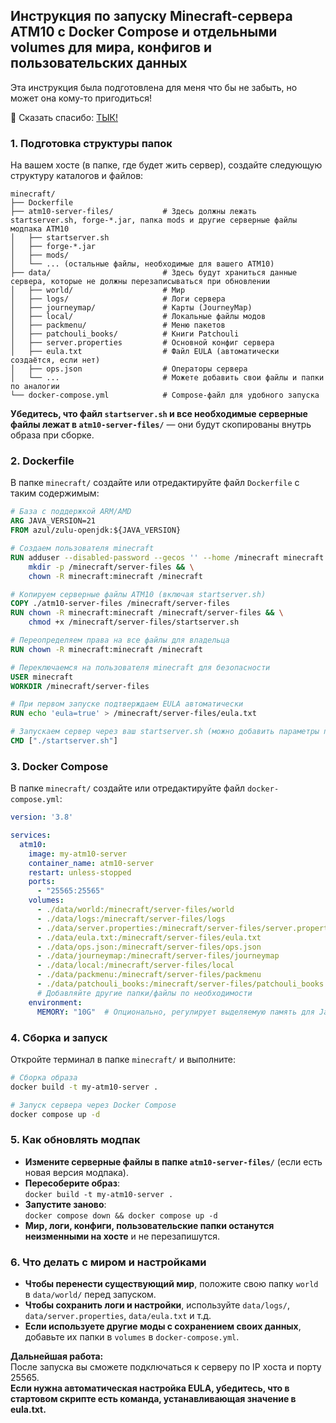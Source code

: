 ## Инструкция по запуску Minecraft-сервера ATM10 с Docker Compose и отдельными volumes для мира, конфигов и пользовательских данных

Эта инструкция была подготовлена для меня что бы не забыть, но может она кому-то пригодиться!

💝 Сказать спасибо: [ТЫК!](https://pay.cloudtips.ru/p/54d2c495)

### 1. Подготовка структуры папок

На вашем хосте (в папке, где будет жить сервер), создайте следующую структуру каталогов и файлов:

```
minecraft/
├── Dockerfile
├── atm10-server-files/           # Здесь должны лежать startserver.sh, forge-*.jar, папка mods и другие серверные файлы модпака ATM10
│   ├── startserver.sh
│   ├── forge-*.jar
│   ├── mods/
│   └── ... (остальные файлы, необходимые для вашего ATM10)
├── data/                         # Здесь будут храниться данные сервера, которые не должны перезаписываться при обновлении
│   ├── world/                    # Мир
│   ├── logs/                     # Логи сервера
│   ├── journeymap/               # Карты (JourneyMap)
│   ├── local/                    # Локальные файлы модов
│   ├── packmenu/                 # Меню пакетов
│   ├── patchouli_books/          # Книги Patchouli
│   ├── server.properties         # Основной конфиг сервера
│   ├── eula.txt                  # Файл EULA (автоматически создаётся, если нет)
│   ├── ops.json                  # Операторы сервера
│   └── ...                       # Можете добавить свои файлы и папки по аналогии
└── docker-compose.yml            # Compose-файл для удобного запуска
```

**Убедитесь, что файл `startserver.sh` и все необходимые серверные файлы лежат в `atm10-server-files/`** — они будут скопированы внутрь образа при сборке.

### 2. Dockerfile

В папке `minecraft/` создайте или отредактируйте файл `Dockerfile` с таким содержимым:

```dockerfile
# База с поддержкой ARM/AMD
ARG JAVA_VERSION=21
FROM azul/zulu-openjdk:${JAVA_VERSION}

# Создаем пользователя minecraft
RUN adduser --disabled-password --gecos '' --home /minecraft minecraft && \
    mkdir -p /minecraft/server-files && \
    chown -R minecraft:minecraft /minecraft

# Копируем серверные файлы ATM10 (включая startserver.sh)
COPY ./atm10-server-files /minecraft/server-files
RUN chown -R minecraft:minecraft /minecraft/server-files && \
    chmod +x /minecraft/server-files/startserver.sh

# Переопределяем права на все файлы для владельца
RUN chown -R minecraft:minecraft /minecraft

# Переключаемся на пользователя minecraft для безопасности
USER minecraft
WORKDIR /minecraft/server-files

# При первом запуске подтверждаем EULA автоматически
RUN echo 'eula=true' > /minecraft/server-files/eula.txt

# Запускаем сервер через ваш startserver.sh (можно добавить параметры памяти здесь)
CMD ["./startserver.sh"]
```

### 3. Docker Compose

В папке `minecraft/` создайте или отредактируйте файл `docker-compose.yml`:

```yaml
version: '3.8'

services:
  atm10:
    image: my-atm10-server
    container_name: atm10-server
    restart: unless-stopped
    ports:
      - "25565:25565"
    volumes:
      - ./data/world:/minecraft/server-files/world
      - ./data/logs:/minecraft/server-files/logs
      - ./data/server.properties:/minecraft/server-files/server.properties
      - ./data/eula.txt:/minecraft/server-files/eula.txt
      - ./data/ops.json:/minecraft/server-files/ops.json
      - ./data/journeymap:/minecraft/server-files/journeymap
      - ./data/local:/minecraft/server-files/local
      - ./data/packmenu:/minecraft/server-files/packmenu
      - ./data/patchouli_books:/minecraft/server-files/patchouli_books
      # Добавляйте другие папки/файлы по необходимости
    environment:
      MEMORY: "10G"  # Опционально, регулирует выделяемую память для Java
```

### 4. Сборка и запуск

Откройте терминал в папке `minecraft/` и выполните:

```bash
# Сборка образа
docker build -t my-atm10-server .

# Запуск сервера через Docker Compose
docker compose up -d
```

### 5. Как обновлять модпак

- **Измените серверные файлы в папке `atm10-server-files/`** (если есть новая версия модпака).
- **Пересоберите образ**:  
  `docker build -t my-atm10-server .`
- **Запустите заново**:  
  `docker compose down && docker compose up -d`
- **Мир, логи, конфиги, пользовательские папки останутся неизменными на хосте** и не перезапишутся.

### 6. Что делать с миром и настройками

- **Чтобы перенести существующий мир**, положите свою папку `world` в `data/world/` перед запуском.
- **Чтобы сохранить логи и настройки**, используйте `data/logs/`, `data/server.properties`, `data/eula.txt` и т.д.
- **Если используете другие моды с сохранением своих данных**, добавьте их папки в `volumes` в `docker-compose.yml`.

**Дальнейшая работа:**  
После запуска вы сможете подключаться к серверу по IP хоста и порту 25565.  
**Если нужна автоматическая настройка EULA, убедитесь, что в стартовом скрипте есть команда, устанавливающая значение в eula.txt.**
